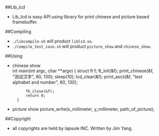 ##Lib_lcd
* Lib_lcd is easy API using library for print chinese and picture based framebuffer.

##Compiling
* `./libcompile.sh` will product `liblcd.so`.
* `./compile_test_case.sh` will product `picture_show` and `chinese_show`.

##Using
* chinese show	
		int main(int argc, char **argv)
		{
			struct ft f;
			ft_init(&f);
			print_chinese(&f, "测试汉字", 60, 130);
			sleep(10);
			lcd_clear(&f);
			print_ascii(&f, "test alphabet and number", 60, 130);
		
			fb_close(&f);
			return 0; 
		}

* picture show
		picture_write(x_millimeter, y_millimeter, path_of_picture);

##Copyright
* all copyrights are held by lapsule INC. Written by Jim Yang.
